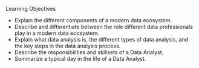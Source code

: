 Learning Objectives
- Explain the different components of a modern data ecosystem.
- Describe and differentiate between the role different data professionals play in a modern data ecosystem.
- Explain what data analysis is, the different types of data analysis, and the key steps in the data analysis process.
- Describe the responsibilities and skillsets of a Data Analyst.
- Summarize a typical day in the life of a Data Analyst.
